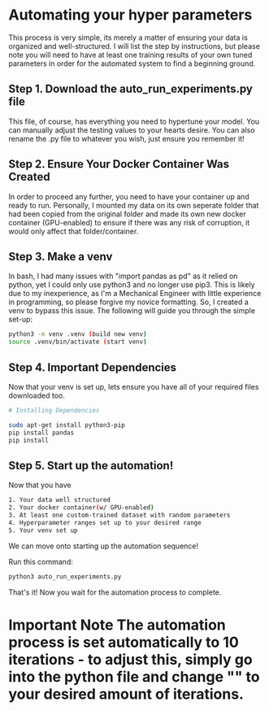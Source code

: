 # Automating your hyper parameters

This process is very simple, its merely a matter of ensuring your data is organized and well-structured.
I will list the step by instructions, but please note you will need to have at least one training results of your own 
tuned parameters in order for the automated system to find a beginning ground. 


## Step 1. Download the auto_run_experiments.py file
This file, of course, has everything you need to hypertune your model. You can manually adjust the testing values to your hearts desire. You can also rename the .py file to whatever you wish, just ensure you remember it!


## Step 2. Ensure Your Docker Container Was Created
In order to proceed any further, you need to have your container up and ready to run. Personally, I mounted my data on its own seperate folder that had been copied from the original folder and made its own new docker container (GPU-enabled) to ensure if there was any risk of corruption, it would only affect that folder/container.


## Step 3. Make a venv
In bash, I had many issues with "import pandas as pd" as it relied on python, yet I could only use python3 and no longer use pip3. This is likely due to my inexperience, as I'm a Mechanical Engineer with little experience in programming, so please forgive my novice formatting. So, I created a venv to bypass this issue. The following will guide you
through the simple set-up:
```bash
python3 -m venv .venv (build new venv)
source .venv/bin/activate (start venv)
```


## Step 4. Important Dependencies
Now that your venv is set up, lets ensure you have all of your required files downloaded too.
```bash
# Installing Dependencies

sudo apt-get install python3-pip
pip install pandas
pip install 
```


## Step 5. Start up the automation!
Now that you have 
```bash
1. Your data well structured
2. Your docker container(w/ GPU-enabled)
3. At least one custom-trained dataset with random parameters
4. Hyperparameter ranges set up to your desired range
5. Your venv set up
```

We can move onto starting up the automation sequence!

Run this command:
```bash
python3 auto_run_experiments.py
```

That's it! Now you wait for the automation process to complete. 
# **Important Note** The automation process is set automatically to 10 iterations - to adjust this, simply go into the python file and change "" to your desired amount of iterations.
